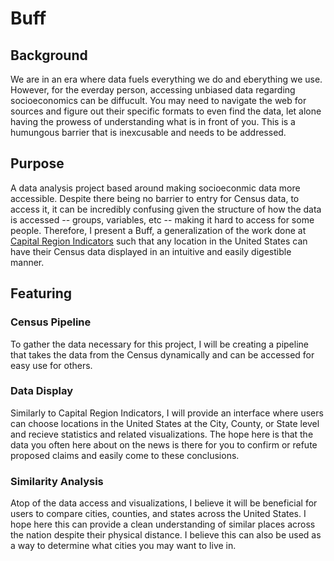 # Buff
## Background
We are in an era where data fuels everything we do and eberything we use. However, for the everday person, accessing unbiased data regarding socioeconomics can be diffucult. You may need to navigate the web for sources and figure out their specific formats to even find the data, let alone having the prowess of understanding what is in front of you. This is a humungous barrier that is inexcusable and needs to be addressed. 

## Purpose
A data analysis project based around making socioeconmic data more accessible. Despite there being no barrier to entry for Census data, to access it, it can be incredibly confusing given the structure of how the data is accessed -- groups, variables, etc -- making it hard to access for some people. Therefore, I present a Buff, a generalization of the work done at  [Capital Region Indicators](https://www.capitalregionindicators.org/) such that any location in the United States can have their Census data displayed in an intuitive and easily digestible manner. 

## Featuring
### Census Pipeline
To gather the data necessary for this project, I will be creating a pipeline that takes the data from the Census dynamically and can be accessed for easy use for others.

### Data Display
Similarly to Capital Region Indicators, I will provide an interface where users can choose locations in the United States at the City, County, or State level and recieve statistics and related visualizations. The hope here is that the data you often here about on the news is there for you to confirm or refute proposed claims and easily come to these conclusions.

### Similarity Analysis
Atop of the data access and visualizations, I believe it will be beneficial for users to compare cities, counties, and states across the United States. I hope here this can provide a clean understanding of similar places across the nation despite their physical distance. I believe this can also be used as a way to determine what cities you may want to live in.


